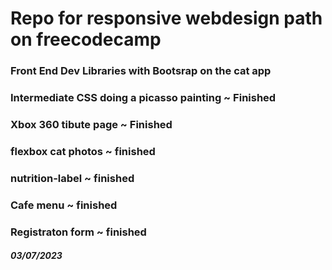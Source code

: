 # Repo for responsive webdesign path on freecodecamp


### Front End Dev Libraries with Bootsrap on the cat app
### Intermediate CSS doing a picasso painting ~ Finished


### Xbox 360 tibute page ~ Finished
### flexbox cat photos ~ finished

### nutrition-label ~ finished

### Cafe menu ~ finished

### Registraton form ~ finished

##### 03/07/2023
